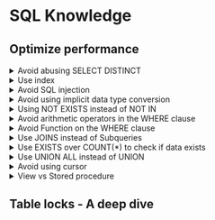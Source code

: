 # SQL Knowledge
## Optimize performance
<details>
  <summary>Avoid abusing SELECT DISTINCT</summary>
  <br/>
  
</details>

<details>
  <summary>Use index</summary>
  <br/>

+ Identify columns used frequently in WHERE, JOIN, and ORDER BY clauses, and create indexes can improve query performance.
+ Script used to identify missing indexes.
  
</details>

<details>
  <summary>Avoid SQL injection</summary>
  <br/>

+ Use parameterized queries to prevent SQL injection attacks.
  
</details>

<details>
  <summary>Avoid using implicit data type conversion</summary>
  <br/>

+ Use parameterized queries to prevent SQL injection attacks.
  
</details>

<details>
  <summary>Using NOT EXISTS instead of NOT IN</summary>
  <br/>
  
</details>

<details>
  <summary>Avoid arithmetic operators in the WHERE clause</summary>
  <br/>
  
</details>

<details>
  <summary>Avoid Function on the WHERE clause</summary>
  <br/>
  
</details>
<details>
  <summary>Use JOINS instead of Subqueries</summary>
  <br/>
  
</details>
<details>
  <summary>Use EXISTS over COUNT(*) to check if data exists</summary>
  <br/>
  
</details>
<details>
  <summary>Use UNION ALL instead of UNION</summary>
  <br/>
  
</details>
<details>
  <summary>Avoid using cursor</summary>
  <br/>
  
</details>
<details>
  <summary>View vs Stored procedure</summary>
  <br/>
  
</details>

## Table locks - A deep dive
